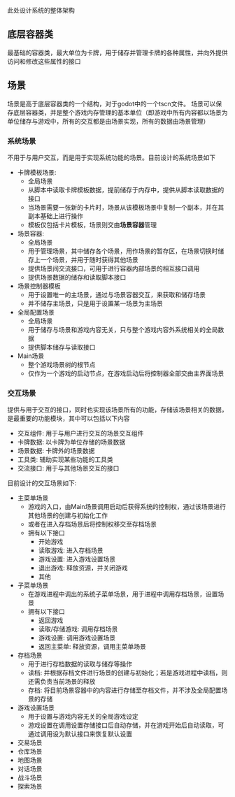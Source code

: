 此处设计系统的整体架构

## 底层容器类

最基础的容器类，最大单位为卡牌，用于储存并管理卡牌的各种属性，并向外提供访问和修改这些属性的接口

## 场景

场景是高于底层容器类的一个结构，对于godot中的一个tscn文件。
场景可以保存底层容器类，并是整个游戏内存管理的基本单位（即游戏中所有内容都以场景为单位储存与游戏中，所有的交互都是由场景实现，所有的数据由场景管理）

### 系统场景

不用于与用户交互，而是用于实现系统功能的场景。目前设计的系统场景如下

- 卡牌模板场景:
	- 全局场景
	- 从脚本中读取卡牌模板数据，提前储存于内存中，提供从脚本读取数据的接口
	- 当场景需要一张新的卡片时，场景从该模板场景中复制一个副本，并在其副本基础上进行操作
	- 模板仅包括卡片模板，场景则交由**场景容器**管理
- 场景容器: 
	- 全局场景
	- 用于管理场景，其中储存各个场景，用作场景的暂存区，在场景切换时储存上一个场景，并用于随时获得其他场景
	- 提供场景间交流接口，可用于进行容器内部场景的相互接口调用
	- 提供场景数据的储存和读取脚本接口
- 场景控制器模板
	- 用于设置唯一的主场景，通过与场景容器交互，来获取和储存场景
	- 并不储存主场景，只是用于设置某一场景为主场景
- 全局配置场景
	- 全局场景
	- 用于储存与场景和游戏内容无关，只与整个游戏内容外系统相关的全局数据
	- 提供脚本储存与读取接口
- Main场景
	- 整个游戏场景树的根节点
	- 仅作为一个游戏的启动节点，在游戏启动后将控制器全部交由主界面场景

### 交互场景

提供与用于交互的接口，同时也实现该场景所有的功能，存储该场景相关的数据，是最重要的功能模块，其中可以包括以下内容

- 交互组件: 用于与用户进行交互的场景交互组件
- 卡牌数据: 以卡牌为单位存储的场景数据
- 场景数据: 卡牌外的场景数据
- 工具类: 辅助实现某些功能的工具类
- 交流接口: 用于与其他场景交互的接口

目前设计的交互场景如下:

- 主菜单场景
	- 游戏的入口，由Main场景调用启动后获得系统的控制权，通过该场景进行其他场景的创建与初始化工作
	- 或者在进入存档场景后将控制权移交至存档场景
	- 拥有以下接口
		- 开始游戏
		- 读取游戏: 进入存档场景
		- 游戏设置: 进入游戏设置场景
		- 退出游戏: 释放资源，并关闭游戏
		- 其他
- 子菜单场景
	- 在游戏进程中调出的系统子菜单场景，用于进程中调用存档场景，设置场景
	- 拥有以下接口
		- 返回游戏
		- 读取/存储游戏: 调用存档场景
		- 游戏设置: 调用游戏设置场景
		- 返回主菜单: 释放资源，调用主菜单场景
- 存档场景
	- 用于进行存档数据的读取与储存等操作
	- 读档: 并根据存档文件进行场景的创建与初始化；若是游戏进程中读档，则还需负责当前场景的释放
	- 存档: 将目前场景容器中的内容进行存储至存档文件，并不涉及全局配置场景的存储
- 游戏设置场景
	- 用于设置与游戏内容无关的全局游戏设定
	- 游戏设置在调用设置存储接口后自动存储，并在游戏开始后自动读取，可通过调用设为默认接口来恢复默认设置
- 交易场景
- 仓库场景
- 地图场景
- 对话场景
- 战斗场景
- 探索场景